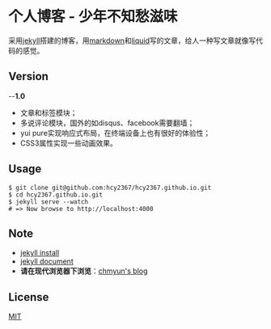 # 个人博客 - 少年不知愁滋味

采用[jekyll](http://jekyllrb.com/)搭建的博客，用[markdown](http://daringfireball.net/projects/markdown/)和[liquid](https://github.com/Shopify/liquid/wiki)写的文章，给人一种写文章就像写代码的感觉。

## Version

--**1.0**
* 文章和标签模块；
* 多说评论模块，国外的如disqus、facebook需要翻墙；
* yui pure实现响应式布局，在终端设备上也有很好的体验性；
* CSS3属性实现一些动画效果。

## Usage
    $ git clone git@github.com:hcy2367/hcy2367.github.io.git
    $ cd hcy2367.github.io.git
    $ jekyll serve --watch
	# => Now browse to http://localhost:4000

## Note
* [jekyll install](http://jekyllrb.com/docs/installation/)
* [jekyll document](http://jekyllrb.com/docs/home/)
* **请在现代浏览器下浏览**：[chmyun's blog](https://hcy2367.github.io)

## License

[MIT](http://opensource.org/licenses/MIT)
